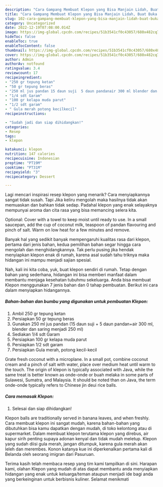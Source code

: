 ```yaml
---
description: "Cara Gampang Membuat Klepon yang Bisa Manjain Lidah, Buat Buka Puasa Enak"
title: "Cara Gampang Membuat Klepon yang Bisa Manjain Lidah, Buat Buka Puasa Enak"
slug: 102-cara-gampang-membuat-klepon-yang-bisa-manjain-lidah-buat-buka-puasa-enak
category: Uncategorized
date: 2022-12-19T07:08:00.014Z
image: https://img-global.cpcdn.com/recipes/51b3541cf0c43057/680x482cq70/klepon-foto-resep-utama.jpg
hideToc: false
enableToc: true
enableTocContent: false
thumbnail: https://img-global.cpcdn.com/recipes/51b3541cf0c43057/680x482cq70/klepon-foto-resep-utama.jpg
cover: https://img-global.cpcdn.com/recipes/51b3541cf0c43057/680x482cq70/klepon-foto-resep-utama.jpg
author: Admin
authorAv: notfound
ratingvalue: 3.4
reviewcount: 17
recipeingredient:
- "250 gr tepung ketan"
- "50 gr tepung beras"
- "250 ml jus pandan 15 daun suji  5 daun pandanair 300 ml blender dan saring menjadi 250 ml"
- "1/4 sdt Garam"
- "100 gr kelapa muda parut"
- "1/2 sdt garam"
- " Gula merah potong kecilkecil"
recipeinstructions:

- "Sudah jadi dan siap dihidangkan!"
categories:
- Resep
tags:
- klepon

katakunci: klepon 
nutrition: 147 calories
recipecuisine: Indonesian
preptime: "PT19M"
cooktime: "PT31M"
recipeyield: "3"
recipecategory: Dessert

---
```



Lagi mencari inspirasi resep klepon yang menarik? Cara menyiapkannya sangat tidak susah. Tapi Jika keliru mengolah maka hasilnya tidak akan memuaskan dan bahkan tidak sedap. Padahal klepon yang enak selayaknya mempunyai aroma dan cita rasa yang bisa memancing selera kita.


Optional: Cover with a towel to keep moist until ready to use. In a small saucepan, add the cup of coconut milk, teaspoon of pandan flavouring and pinch of salt. Warm on low heat for a few minutes and remove.

Banyak hal yang sedikit banyak mempengaruhi kualitas rasa dari klepon, pertama dari jenis bahan, kedua pemilihan bahan segar hingga cara mengolah dan menghidangkannya. Tak perlu pusing jika hendak menyiapkan klepon enak di rumah, karena asal sudah tahu triknya maka hidangan ini mampu menjadi sajian spesial.


Nah, kali ini kita coba, yuk, buat klepon sendiri di rumah. Tetap dengan bahan yang sederhana, hidangan ini bisa memberi manfaat dalam membantu menjaga kesehatan tubuhmu sekeluarga. Anda bisa membuat Klepon menggunakan 7 jenis bahan dan 0 tahap pembuatan. Berikut ini cara dalam menyiapkan hidangannya.

<!--inarticleads1-->

##### Bahan-bahan dan bumbu yang digunakan untuk pembuatan Klepon:

1. Ambil 250 gr tepung ketan
1. Persiapkan 50 gr tepung beras
1. Gunakan 250 ml jus pandan (15 daun suji + 5 daun pandan+air 300 ml, blender dan saring menjadi 250 ml)
1. Sediakan 1/4 sdt Garam
1. Persiapkan 100 gr kelapa muda parut
1. Persiapkan 1/2 sdt garam
1. Persiapkan  Gula merah, potong kecil-kecil


Grate fresh coconut with a microplane. In a small pot, combine coconut cream and a pinch of salt with water, place over medium heat until warm to the touch. The origin of klepon is typically associated with Java, while the same treat is better known as onde-onde or buah melaka in some parts of Sulawesi, Sumatra, and Malaysia. It should be noted than on Java, the term onde-onde typically refers to Chinese jin deui rice balls. 

<!--inarticleads2-->

##### Cara memasak Klepon:


1. Selesai dan siap dihidangkan!

Klepon balls are traditionally served in banana leaves, and when freshly. Cara membuat klepon ini sangat mudah, karena bahan-bahan yang dibutuhkan bisa kamu dapatkan dengan mudah, di toko kelontong atau di supermarket. Dalam membuat klepon terutama klepon yang direbus, air kapur sirih penting supaya adonan kenyal dan tidak mudah meletup. Klepon yang sudah diisi gula merah, jangan ditumpuk, karena gula merah akan leleh dan merembes. Konon katanya kue ini diperkenalkan pertama kali di Belanda oleh seorang imigran dari Pasuruan. 

Terima kasih telah membaca resep yang tim kami tampilkan di sini. Harapan kami, olahan Klepon yang mudah di atas dapat membantu anda menyiapkan hidangan yang enak untuk keluarga/teman ataupun menjadi ide bagi anda yang berkeinginan untuk berbisnis kuliner. Selamat menikmati
